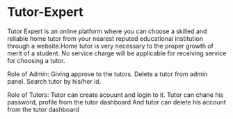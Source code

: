 # Tutor-Expert
Tutor Expert is an online platform where you can choose a skilled and reliable home tutor from your nearest reputed educational institution through a website.Home tutor is very necessary to the proper growth of merit of a student.
No service charge will be applicable for receiving service for choosing a tutor. 

Role of Admin:
Giving approve to the tutors. 
Delete a tutor from admin panel.
Search tutor by his/her id. 

Role of Tutors:
Tutor can create acouunt and login to it.
Tutor can chane his password, profile from the tutor dashboard
And tutor can delete his account from the tutor dashboard

